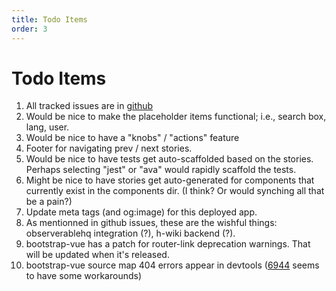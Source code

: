 ```yaml
---
title: Todo Items
order: 3
---
```


# Todo Items

1. All tracked issues are in [github](https://github.com/richardeschloss/nuxt-stories/issues)
1. Would be nice to make the placeholder items functional; i.e., search box, lang, user.
1. Would be nice to have a "knobs" / "actions" feature 
1. Footer for navigating prev / next stories.
1. Would be nice to have tests get auto-scaffolded based on the stories. Perhaps selecting "jest" or "ava" would rapidly scaffold the tests.
1. Might be nice to have stories get auto-generated for components that currently exist in the components dir. (I think? Or would synching all that be a pain?)
1. Update meta tags (and og:image) for this deployed app.
1. As mentionned in github issues, these are the wishful things: observerablehq integration (?), h-wiki backend (?).
1. bootstrap-vue has a patch for router-link deprecation warnings. That will be updated when it's released.
1. bootstrap-vue source map 404 errors appear in devtools ([6944](https://github.com/nuxt/nuxt.js/issues/6944) seems to have some workarounds)